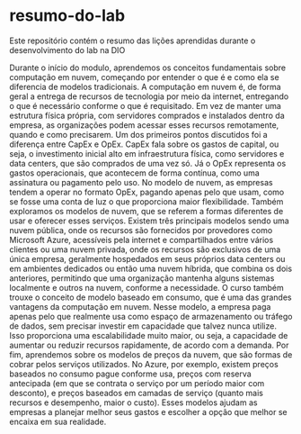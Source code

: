 # resumo-do-lab
Este repositório contém o resumo das lições aprendidas durante o desenvolvimento do lab na DIO

 Durante o início do modulo, aprendemos os conceitos fundamentais sobre computação em nuvem, começando por entender o que é e como ela se diferencia de modelos tradicionais. A computação em nuvem é, de forma geral a entrega de recursos de tecnologia por meio da internet, entregando o que é necessário conforme o que é requisitado. Em vez de manter uma estrutura física própria, com servidores comprados e instalados dentro da empresa, as organizações podem acessar esses recursos remotamente, quando e como precisarem. Um dos primeiros pontos discutidos foi a diferença entre CapEx e OpEx. CapEx  fala sobre os gastos de capital, ou seja, o investimento inicial alto em infraestrutura física, como servidores e data centers, que são comprados de uma vez só. Já o OpEx representa os gastos operacionais, que acontecem de forma contínua, como uma assinatura ou pagamento pelo uso. No modelo de nuvem, as empresas tendem a operar no formato OpEx, pagando apenas pelo que usam, como se fosse uma conta de luz o que proporciona maior flexibilidade. Também exploramos os modelos de nuvem, que se referem a formas diferentes de usar e oferecer esses serviços. Existem três principais modelos sendo uma nuvem pública, onde os recursos são fornecidos por provedores como Microsoft Azure, acessíveis pela internet e compartilhados entre vários clientes ou uma nuvem privada, onde os recursos são exclusivos de uma única empresa, geralmente hospedados em seus próprios data centers ou em ambientes dedicados ou então uma nuvem híbrida, que combina os dois anteriores, permitindo que uma organização mantenha alguns sistemas localmente e outros na nuvem, conforme a necessidade.
O curso também trouxe o conceito de modelo baseado em consumo, que é uma das grandes vantagens da computação em nuvem. Nesse modelo, a empresa paga apenas pelo que realmente usa como espaço de armazenamento ou tráfego de dados, sem precisar investir em capacidade que talvez nunca utilize. Isso proporciona uma escalabilidade muito maior, ou seja, a capacidade de aumentar ou reduzir recursos rapidamente, de acordo com a demanda.
Por fim, aprendemos sobre os modelos de preços da nuvem, que são formas de cobrar pelos serviços utilizados. No Azure, por exemplo, existem preços baseados no consumo pague conforme usa, preços com reserva antecipada (em que se contrata o serviço por um período maior com desconto), e preços baseados em camadas de serviço (quanto mais recursos e desempenho, maior o custo). Esses modelos ajudam as empresas a planejar melhor seus gastos e escolher a opção que melhor se encaixa em sua realidade.

